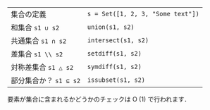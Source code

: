 |                        |                                   |
| ---------------------- | --------------------------------- |
| 集合の定義     | `s = Set([1, 2, 3, "Some text"])` |
| 和集合 `s1 ∪ s2`        | `union(s1, s2)`                   |
| 共通集合 `s1 ∩ s2` | `intersect(s1, s2)`               |
| 差集合 `s1 \\ s2`  | `setdiff(s1, s2)`                 |
| 対称差集合 `s1 △ s2`   | `symdiff(s1, s2)`                 |
| 部分集合か？ `s1 ⊆ s2`       | `issubset(s1, s2)      `          |

要素が集合に含まれるかどうかのチェックは O (1) で行われます．

